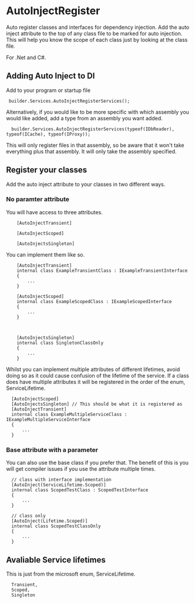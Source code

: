 # AutoInjectRegister
Auto register classes and interfaces for dependency injection. Add the auto inject attribute to the top of any class file to be marked for auto injection. This will help you know the scope of each class just by looking at the class file.

For .Net and C#.

## Adding Auto Inject to DI

Add to your program or startup file

  ```c-sharp
   builder.Services.AutoInjectRegisterServices();
  ```

Alternatively, if you would like to be more specific with which assembly you would like added, add a type from an assembly you want added.

 ```c-sharp
   builder.Services.AutoInjectRegisterServices(typeof(IDbReader), typeof(ICache), typeof(IProxy));
  ```

This will only register files in that assembly, so be aware that it won't take everything plus that assembly. It will only take the assembly specified.


## Register your classes

Add the auto inject attribute to your classes in two different ways.

### No paramter attribute

You will have access to three attributes.

```c-sharp  
    [AutoInjectTransient]

    [AutoInjectScoped]

    [AutoInjectsSingleton]
  ```

You can implement them like so.

```c-sharp  
    [AutoInjectTransient]
    internal class ExampleTransientClass : IExampleTransientInterface
    {
        ...
    }

    [AutoInjectScoped]
    internal class ExampleScopedClass : IExampleScopedInterface
    {
        ...
    }

    
    
    [AutoInjectsSingleton]
    internal class SingletonClassOnly
    {
        ...
    }
  ```

  Whilst you can implement multiple attributes of different lifetimes, avoid doing so as it could cause confusion of the lifetime of the service. If a class does have multiple attributes it will be registered in the order of the enum, ServiceLifetime. 

  ```c-sharp  
    [AutoInjectScoped]
    [AutoInjectsSingleton] // This should be what it is registered as
    [AutoInjectTransient]
    internal class ExampleMultipleServiceClass : IExampleMultipleServiceInterface
    {
        ...
    }
  ```


### Base attribute with a parameter

You can also use the base class if you prefer that. The benefit of this is you will get compiler issues if you use the attribute multiple times.

  ```c-sharp
    // class with interface implementation
    [AutoInject(ServiceLifetime.Scoped)]
    internal class ScopedTestClass : ScopedTestInterface
    {
        ...
    }

    // class only
    [AutoInject(Lifetime.Scoped)]
    internal class ScopedTestClassOnly
    {
        ...
    }
  ```

## Avaliable Service lifetimes

This is just from the microsoft enum, ServiceLifetime.

  ```c-sharp
    Transient,
    Scoped,
    Singleton
  ```
